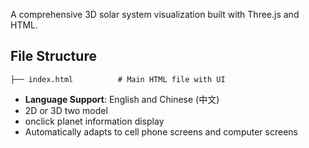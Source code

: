 A comprehensive 3D solar system visualization built with Three.js and HTML.

## File Structure
```
├── index.html          # Main HTML file with UI
````

-  **Language Support**: English and Chinese (中文)
- 2D or 3D two model
- onclick  planet information display
- Automatically adapts to cell phone screens and computer screens
